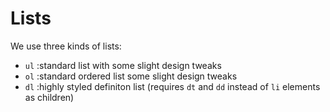 # Lists

We use three kinds of lists:

- `ul` :standard list with some slight design tweaks
- `ol` :standard ordered list some slight design tweaks
- `dl` :highly styled definiton list (requires `dt` and `dd` instead of `li` elements as children)
